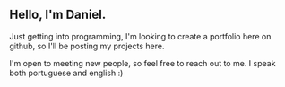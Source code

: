 ## Hello, I'm Daniel.

Just getting into programming, I'm looking to create a portfolio here on github,
so I'll be posting my projects here.

I'm open to meeting new people, so feel free to reach out to me.
I speak both portuguese and english :)

